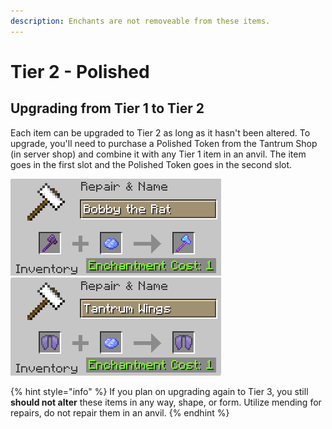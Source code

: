 ```yaml
---
description: Enchants are not removeable from these items.
---
```


# Tier 2 - Polished

## Upgrading from Tier 1 to Tier 2

Each item can be upgraded to Tier 2 as long as it hasn't been altered. To upgrade, you'll need to purchase a Polished Token from the Tantrum Shop (in server shop) and combine it with any Tier 1 item in an anvil. The item goes in the first slot and the Polished Token goes in the second slot.

![](<../../.gitbook/assets/t1 to t2 anvil.png>) ![](<../../.gitbook/assets/t1 to t2 anvil2.png>)

{% hint style="info" %}
If you plan on upgrading again to Tier 3, you still **should not alter** these items in any way, shape, or form. Utilize mending for repairs, do not repair them in an anvil.
{% endhint %}
